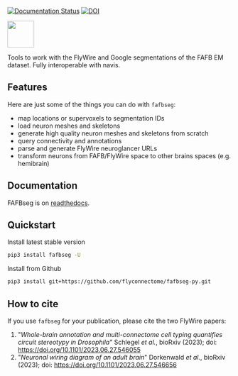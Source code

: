 [![Documentation Status](https://readthedocs.org/projects/fafbseg-py/badge/?version=latest)](https://fafbseg-py.readthedocs.io/en/latest/?badge=latest) [![DOI](https://zenodo.org/badge/197735091.svg)](https://zenodo.org/badge/latestdoi/197735091)

<img src="https://github.com/navis-org/fafbseg-py/blob/master/docs/_static/logo2.png?raw=true" height="60">

Tools to work with the FlyWire and Google segmentations of the FAFB EM dataset. Fully interoperable with navis.

## Features
Here are just some of the things you can do with ``fafbseg``:

* map locations or supervoxels to segmentation IDs
* load neuron meshes and skeletons
* generate high quality neuron meshes and skeletons from scratch
* query connectivity and annotations
* parse and generate FlyWire neuroglancer URLs
* transform neurons from FAFB/FlyWire space to other brains spaces (e.g. hemibrain)

## Documentation
FAFBseg is on [readthedocs](https://fafbseg-py.readthedocs.io/en/latest/).

## Quickstart
Install latest stable version

```bash
pip3 install fafbseg -U
```

Install from Github
```bash
pip3 install git+https://github.com/flyconnectome/fafbseg-py.git
```

## How to cite
If you use `fafbseg` for your publication, please cite the two FlyWire papers:

1. "_Whole-brain annotation and multi-connectome cell typing quantifies circuit stereotypy in Drosophila_" Schlegel _et al._, bioRxiv (2023); doi: https://doi.org/10.1101/2023.06.27.546055
2. "_Neuronal wiring diagram of an adult brain_" Dorkenwald _et al._, bioRxiv (2023); doi: https://doi.org/10.1101/2023.06.27.546656

